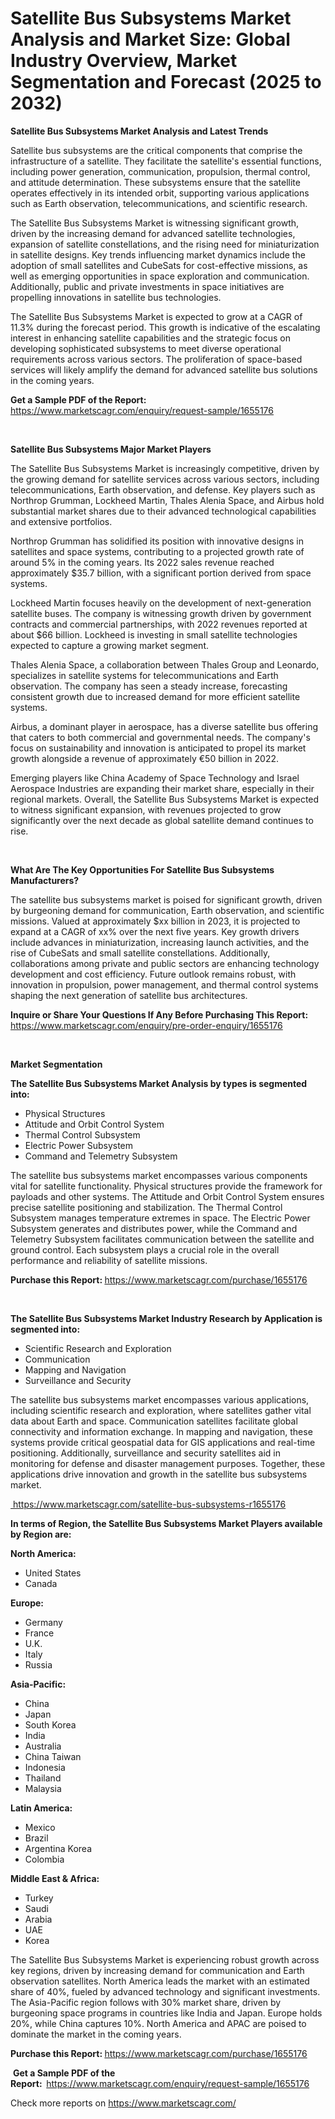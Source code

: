 <p><h1>Satellite Bus Subsystems Market Analysis and Market Size: Global Industry Overview, Market Segmentation and Forecast (2025 to 2032)</h1></p><p><strong>Satellite Bus Subsystems Market Analysis and Latest Trends</strong></p>
<p><p>Satellite bus subsystems are the critical components that comprise the infrastructure of a satellite. They facilitate the satellite's essential functions, including power generation, communication, propulsion, thermal control, and attitude determination. These subsystems ensure that the satellite operates effectively in its intended orbit, supporting various applications such as Earth observation, telecommunications, and scientific research.</p><p>The Satellite Bus Subsystems Market is witnessing significant growth, driven by the increasing demand for advanced satellite technologies, expansion of satellite constellations, and the rising need for miniaturization in satellite designs. Key trends influencing market dynamics include the adoption of small satellites and CubeSats for cost-effective missions, as well as emerging opportunities in space exploration and communication. Additionally, public and private investments in space initiatives are propelling innovations in satellite bus technologies.</p><p>The Satellite Bus Subsystems Market is expected to grow at a CAGR of 11.3% during the forecast period. This growth is indicative of the escalating interest in enhancing satellite capabilities and the strategic focus on developing sophisticated subsystems to meet diverse operational requirements across various sectors. The proliferation of space-based services will likely amplify the demand for advanced satellite bus solutions in the coming years.</p></p>
<p><strong>Get a Sample PDF of the Report:&nbsp;</strong> <a href="https://www.marketscagr.com/enquiry/request-sample/1655176?utm_campaign=3045&utm_medium=2&utm_source=Github&utm_content=ia&utm_term=07032025&utm_id=satellite-bus-subsystems">https://www.marketscagr.com/enquiry/request-sample/1655176</a></p>
<p>&nbsp;</p>
<p><strong>Satellite Bus Subsystems Major Market Players</strong></p>
<p><p>The Satellite Bus Subsystems Market is increasingly competitive, driven by the growing demand for satellite services across various sectors, including telecommunications, Earth observation, and defense. Key players such as Northrop Grumman, Lockheed Martin, Thales Alenia Space, and Airbus hold substantial market shares due to their advanced technological capabilities and extensive portfolios.</p><p>Northrop Grumman has solidified its position with innovative designs in satellites and space systems, contributing to a projected growth rate of around 5% in the coming years. Its 2022 sales revenue reached approximately $35.7 billion, with a significant portion derived from space systems.</p><p>Lockheed Martin focuses heavily on the development of next-generation satellite buses. The company is witnessing growth driven by government contracts and commercial partnerships, with 2022 revenues reported at about $66 billion. Lockheed is investing in small satellite technologies expected to capture a growing market segment.</p><p>Thales Alenia Space, a collaboration between Thales Group and Leonardo, specializes in satellite systems for telecommunications and Earth observation. The company has seen a steady increase, forecasting consistent growth due to increased demand for more efficient satellite systems.</p><p>Airbus, a dominant player in aerospace, has a diverse satellite bus offering that caters to both commercial and governmental needs. The company's focus on sustainability and innovation is anticipated to propel its market growth alongside a revenue of approximately €50 billion in 2022.</p><p>Emerging players like China Academy of Space Technology and Israel Aerospace Industries are expanding their market share, especially in their regional markets. Overall, the Satellite Bus Subsystems Market is expected to witness significant expansion, with revenues projected to grow significantly over the next decade as global satellite demand continues to rise.</p></p>
<p>&nbsp;</p>
<p><strong>What Are The Key Opportunities For Satellite Bus Subsystems Manufacturers?</strong></p>
<p><p>The satellite bus subsystems market is poised for significant growth, driven by burgeoning demand for communication, Earth observation, and scientific missions. Valued at approximately $xx billion in 2023, it is projected to expand at a CAGR of xx% over the next five years. Key growth drivers include advances in miniaturization, increasing launch activities, and the rise of CubeSats and small satellite constellations. Additionally, collaborations among private and public sectors are enhancing technology development and cost efficiency. Future outlook remains robust, with innovation in propulsion, power management, and thermal control systems shaping the next generation of satellite bus architectures.</p></p>
<p><strong>Inquire or Share Your Questions If Any Before Purchasing This Report:</strong> <a href="https://www.marketscagr.com/enquiry/pre-order-enquiry/1655176?utm_campaign=3045&utm_medium=2&utm_source=Github&utm_content=ia&utm_term=07032025&utm_id=satellite-bus-subsystems">https://www.marketscagr.com/enquiry/pre-order-enquiry/1655176</a></p>
<p>&nbsp;</p>
<p><strong>Market Segmentation</strong></p>
<p><strong>The Satellite Bus Subsystems Market Analysis by types is segmented into:</strong></p>
<p><ul><li>Physical Structures</li><li>Attitude and Orbit Control System</li><li>Thermal Control Subsystem</li><li>Electric Power Subsystem</li><li>Command and Telemetry Subsystem</li></ul></p>
<p><p>The satellite bus subsystems market encompasses various components vital for satellite functionality. Physical structures provide the framework for payloads and other systems. The Attitude and Orbit Control System ensures precise satellite positioning and stabilization. The Thermal Control Subsystem manages temperature extremes in space. The Electric Power Subsystem generates and distributes power, while the Command and Telemetry Subsystem facilitates communication between the satellite and ground control. Each subsystem plays a crucial role in the overall performance and reliability of satellite missions.</p></p>
<p><strong>Purchase this Report:&nbsp;</strong><a href="https://www.marketscagr.com/purchase/1655176?utm_campaign=3045&utm_medium=2&utm_source=Github&utm_content=ia&utm_term=07032025&utm_id=satellite-bus-subsystems">https://www.marketscagr.com/purchase/1655176</a></p>
<p>&nbsp;</p>
<p><strong>The Satellite Bus Subsystems Market Industry Research by Application is segmented into:</strong></p>
<p><ul><li>Scientific Research and Exploration</li><li>Communication</li><li>Mapping and Navigation</li><li>Surveillance and Security</li></ul></p>
<p><p>The satellite bus subsystems market encompasses various applications, including scientific research and exploration, where satellites gather vital data about Earth and space. Communication satellites facilitate global connectivity and information exchange. In mapping and navigation, these systems provide critical geospatial data for GIS applications and real-time positioning. Additionally, surveillance and security satellites aid in monitoring for defense and disaster management purposes. Together, these applications drive innovation and growth in the satellite bus subsystems market.</p></p>
<p><a href="https://www.marketscagr.com/satellite-bus-subsystems-r1655176?utm_campaign=3045&utm_medium=2&utm_source=Github&utm_content=ia&utm_term=07032025&utm_id=satellite-bus-subsystems">&nbsp;https://www.marketscagr.com/satellite-bus-subsystems-r1655176</a></p>
<p><strong>In terms of Region, the Satellite Bus Subsystems Market Players available by Region are:</strong></p>
<p>
    <p> <strong> North America: </strong>
        <ul>
            <li>United States</li>
            <li>Canada</li>
        </ul>
        </p> 
    <p> <strong> Europe: </strong>
        <ul>
            <li>Germany</li>
            <li>France</li>
            <li>U.K.</li>
            <li>Italy</li>
            <li>Russia</li>
        </ul>
        </p> 
    <p> <strong> Asia-Pacific: </strong>
        <ul>
            <li>China</li>
            <li>Japan</li>
            <li>South Korea</li>
            <li>India</li>
            <li>Australia</li>
            <li>China Taiwan</li>
            <li>Indonesia</li>
            <li>Thailand</li>
            <li>Malaysia</li>
        </ul>
        </p> 
    <p> <strong> Latin America: </strong>
        <ul>
            <li>Mexico</li>
            <li>Brazil</li>
            <li>Argentina Korea</li>
            <li>Colombia</li>
        </ul>
        </p> 
    <p> <strong> Middle East & Africa: </strong>
        <ul>
            <li>Turkey</li>
            <li>Saudi</li>
            <li>Arabia</li>
            <li>UAE</li>
            <li>Korea</li>
        </ul>
    </p>
    </p>
<p><p>The Satellite Bus Subsystems Market is experiencing robust growth across key regions, driven by increasing demand for communication and Earth observation satellites. North America leads the market with an estimated share of 40%, fueled by advanced technology and significant investments. The Asia-Pacific region follows with 30% market share, driven by burgeoning space programs in countries like India and Japan. Europe holds 20%, while China captures 10%. North America and APAC are poised to dominate the market in the coming years.</p></p>
<p><strong>Purchase this Report: </strong><a href="https://www.marketscagr.com/purchase/1655176?utm_campaign=3045&utm_medium=2&utm_source=Github&utm_content=ia&utm_term=07032025&utm_id=satellite-bus-subsystems">https://www.marketscagr.com/purchase/1655176</a></p>
<p>&nbsp;<strong>Get a Sample PDF of the Report:&nbsp;&nbsp;</strong><a href="https://www.marketscagr.com/enquiry/request-sample/1655176?utm_campaign=3045&utm_medium=2&utm_source=Github&utm_content=ia&utm_term=07032025&utm_id=satellite-bus-subsystems">https://www.marketscagr.com/enquiry/request-sample/1655176</a></p>
<p><strong></strong></p>
<p>Check more reports on <a href="https://www.marketscagr.com/?utm_campaign=3045&utm_medium=2&utm_source=Github&utm_content=ia&utm_term=07032025&utm_id=satellite-bus-subsystems">https://www.marketscagr.com/</a></p>